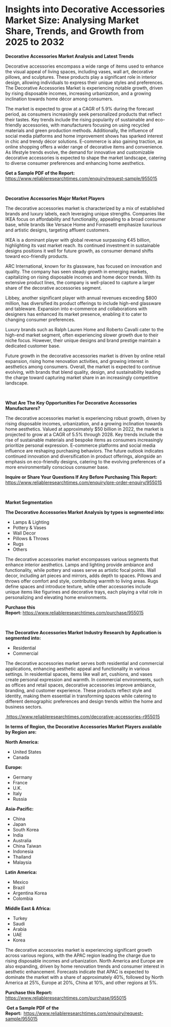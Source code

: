 <p><h1>Insights into Decorative Accessories Market Size: Analysing Market Share, Trends, and Growth from 2025 to 2032</h1></p><p><strong>Decorative Accessories Market Analysis and Latest Trends</strong></p>
<p><p>Decorative accessories encompass a wide range of items used to enhance the visual appeal of living spaces, including vases, wall art, decorative pillows, and sculptures. These products play a significant role in interior design, allowing individuals to express their unique styles and preferences. The Decorative Accessories Market is experiencing notable growth, driven by rising disposable incomes, increasing urbanization, and a growing inclination towards home décor among consumers.</p><p>The market is expected to grow at a CAGR of 5.9% during the forecast period, as consumers increasingly seek personalized products that reflect their tastes. Key trends include the rising popularity of sustainable and eco-friendly accessories, with manufacturers focusing on using recycled materials and green production methods. Additionally, the influence of social media platforms and home improvement shows has sparked interest in chic and trendy décor solutions. E-commerce is also gaining traction, as online shopping offers a wider range of decorative items and convenience. As lifestyle trends evolve, the demand for innovative and customizable decorative accessories is expected to shape the market landscape, catering to diverse consumer preferences and enhancing home aesthetics.</p></p>
<p><strong>Get a Sample PDF of the Report:&nbsp;</strong> <a href="https://www.reliableresearchtimes.com/enquiry/request-sample/955015?utm_campaign=3273&utm_medium=2&utm_source=Github&utm_content=ia&utm_term=18042025&utm_id=decorative-accessories">https://www.reliableresearchtimes.com/enquiry/request-sample/955015</a></p>
<p>&nbsp;</p>
<p><strong>Decorative Accessories Major Market Players</strong></p>
<p><p>The decorative accessories market is characterized by a mix of established brands and luxury labels, each leveraging unique strengths. Companies like IKEA focus on affordability and functionality, appealing to a broad consumer base, while brands like Versace Home and Fornasetti emphasize luxurious and artistic designs, targeting affluent customers.</p><p>IKEA is a dominant player with global revenue surpassing €45 billion, highlighting its vast market reach. Its continued investment in sustainable designs positions it well for future growth, as consumer demand shifts toward eco-friendly products.</p><p>ARC International, known for its glassware, has focused on innovation and quality. The company has seen steady growth in emerging markets, capitalizing on rising disposable incomes and home decor trends. With its extensive product lines, the company is well-placed to capture a larger share of the decorative accessories segment.</p><p>Libbey, another significant player with annual revenues exceeding $800 million, has diversified its product offerings to include high-end glassware and tableware. Expansion into e-commerce and collaborations with designers has enhanced its market presence, enabling it to cater to changing consumer preferences.</p><p>Luxury brands such as Ralph Lauren Home and Roberto Cavalli cater to the high-end market segment, often experiencing slower growth due to their niche focus. However, their unique designs and brand prestige maintain a dedicated customer base.</p><p>Future growth in the decorative accessories market is driven by online retail expansion, rising home renovation activities, and growing interest in aesthetics among consumers. Overall, the market is expected to continue evolving, with brands that blend quality, design, and sustainability leading the charge toward capturing market share in an increasingly competitive landscape.</p></p>
<p>&nbsp;</p>
<p><strong>What Are The Key Opportunities For Decorative Accessories Manufacturers?</strong></p>
<p><p>The decorative accessories market is experiencing robust growth, driven by rising disposable incomes, urbanization, and a growing inclination towards home aesthetics. Valued at approximately $50 billion in 2022, the market is projected to grow at a CAGR of 5.5% through 2028. Key trends include the rise of sustainable materials and bespoke items as consumers increasingly prioritize personal expression. E-commerce platforms and social media influence are reshaping purchasing behaviors. The future outlook indicates continued innovation and diversification in product offerings, alongside an emphasis on eco-friendly designs, catering to the evolving preferences of a more environmentally conscious consumer base.</p></p>
<p><strong>Inquire or Share Your Questions If Any Before Purchasing This Report:</strong> <a href="https://www.reliableresearchtimes.com/enquiry/pre-order-enquiry/955015?utm_campaign=3273&utm_medium=2&utm_source=Github&utm_content=ia&utm_term=18042025&utm_id=decorative-accessories">https://www.reliableresearchtimes.com/enquiry/pre-order-enquiry/955015</a></p>
<p>&nbsp;</p>
<p><strong>Market Segmentation</strong></p>
<p><strong>The Decorative Accessories Market Analysis by types is segmented into:</strong></p>
<p><ul><li>Lamps & Lighting</li><li>Pottery & Vases</li><li>Wall Decor</li><li>Pillows & Throws</li><li>Rugs</li><li>Others</li></ul></p>
<p><p>The decorative accessories market encompasses various segments that enhance interior aesthetics. Lamps and lighting provide ambiance and functionality, while pottery and vases serve as artistic focal points. Wall decor, including art pieces and mirrors, adds depth to spaces. Pillows and throws offer comfort and style, contributing warmth to living areas. Rugs define spaces and introduce texture, while other accessories include unique items like figurines and decorative trays, each playing a vital role in personalizing and elevating home environments.</p></p>
<p><strong>Purchase this Report:&nbsp;</strong><a href="https://www.reliableresearchtimes.com/purchase/955015?utm_campaign=3273&utm_medium=2&utm_source=Github&utm_content=ia&utm_term=18042025&utm_id=decorative-accessories">https://www.reliableresearchtimes.com/purchase/955015</a></p>
<p>&nbsp;</p>
<p><strong>The Decorative Accessories Market Industry Research by Application is segmented into:</strong></p>
<p><ul><li>Residential</li><li>Commercial</li></ul></p>
<p><p>The decorative accessories market serves both residential and commercial applications, enhancing aesthetic appeal and functionality in various settings. In residential spaces, items like wall art, cushions, and vases create personal expression and warmth. In commercial environments, such as offices and retail spaces, decorative accessories improve ambiance, branding, and customer experience. These products reflect style and identity, making them essential in transforming spaces while catering to different demographic preferences and design trends within the home and business sectors.</p></p>
<p><a href="https://www.reliableresearchtimes.com/decorative-accessories-r955015?utm_campaign=3273&utm_medium=2&utm_source=Github&utm_content=ia&utm_term=18042025&utm_id=decorative-accessories">&nbsp;https://www.reliableresearchtimes.com/decorative-accessories-r955015</a></p>
<p><strong>In terms of Region, the Decorative Accessories Market Players available by Region are:</strong></p>
<p>
    <p> <strong> North America: </strong>
        <ul>
            <li>United States</li>
            <li>Canada</li>
        </ul>
        </p> 
    <p> <strong> Europe: </strong>
        <ul>
            <li>Germany</li>
            <li>France</li>
            <li>U.K.</li>
            <li>Italy</li>
            <li>Russia</li>
        </ul>
        </p> 
    <p> <strong> Asia-Pacific: </strong>
        <ul>
            <li>China</li>
            <li>Japan</li>
            <li>South Korea</li>
            <li>India</li>
            <li>Australia</li>
            <li>China Taiwan</li>
            <li>Indonesia</li>
            <li>Thailand</li>
            <li>Malaysia</li>
        </ul>
        </p> 
    <p> <strong> Latin America: </strong>
        <ul>
            <li>Mexico</li>
            <li>Brazil</li>
            <li>Argentina Korea</li>
            <li>Colombia</li>
        </ul>
        </p> 
    <p> <strong> Middle East & Africa: </strong>
        <ul>
            <li>Turkey</li>
            <li>Saudi</li>
            <li>Arabia</li>
            <li>UAE</li>
            <li>Korea</li>
        </ul>
    </p>
    </p>
<p><p>The decorative accessories market is experiencing significant growth across various regions, with the APAC region leading the charge due to rising disposable incomes and urbanization. North America and Europe are also expanding, driven by home renovation trends and consumer interest in aesthetic enhancement. Forecasts indicate that APAC is expected to dominate the market with a share of approximately 40%, followed by North America at 25%, Europe at 20%, China at 10%, and other regions at 5%.</p></p>
<p><strong>Purchase this Report: </strong><a href="https://www.reliableresearchtimes.com/purchase/955015?utm_campaign=3273&utm_medium=2&utm_source=Github&utm_content=ia&utm_term=18042025&utm_id=decorative-accessories">https://www.reliableresearchtimes.com/purchase/955015</a></p>
<p>&nbsp;<strong>Get a Sample PDF of the Report:&nbsp;&nbsp;</strong><a href="https://www.reliableresearchtimes.com/enquiry/request-sample/955015?utm_campaign=3273&utm_medium=2&utm_source=Github&utm_content=ia&utm_term=18042025&utm_id=decorative-accessories">https://www.reliableresearchtimes.com/enquiry/request-sample/955015</a></p>
<p><strong></strong></p>
<p><p></p><p></p><p></p></p>